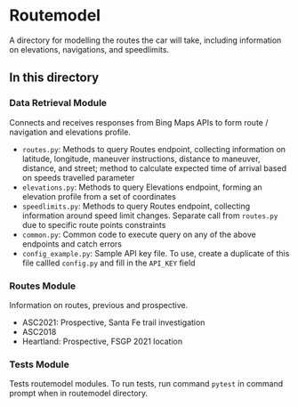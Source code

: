 # Routemodel

A directory for modelling the routes the car will take, including information on elevations, navigations, and speedlimits.

## In this directory

### Data Retrieval Module

Connects and receives responses from Bing Maps APIs to form route / navigation and elevations profile.

+ `routes.py`: Methods to query Routes endpoint, collecting information on latitude, longitude, maneuver instructions, distance to maneuver, distance, and street; method to calculate expected time of arrival based on speeds travelled parameter
+ `elevations.py`: Methods to query Elevations endpoint, forming an elevation profile from a set of coordinates
+ `speedlimits.py`: Methods to query Routes endpoint, collecting information around speed limit changes. Separate call from `routes.py` due to specific route points constraints
+ `common.py`: Common code to execute query on any of the above endpoints and catch errors
+ `config_example.py`: Sample API key file. To use, create a duplicate of this file callled `config.py` and fill in the `API_KEY` field

### Routes Module

Information on routes, previous and prospective.

+ ASC2021: Prospective, Santa Fe trail investigation
+ ASC2018
+ Heartland: Prospective, FSGP 2021 location

### Tests Module

Tests routemodel modules. To run tests, run command `pytest` in command prompt when in routemodel directory.
